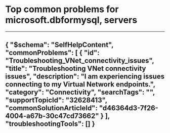 <properties
	pageTitle="Top common problems for microsoft.dbformysql, servers"
	description="Top common problems for microsoft.dbformysql, servers"        
	service="microsoft.dbformysql"
	resource="servers"
	resourceTags=""
	authors="ankam"
	ms.author="ankam,janeng"
	displayOrder=""
	articleId="8a6127ce-2518-4ac9-9146-bd8b6d6f54d7"
	selfHelpType="diagnoseandsolve"
	productPesIds="16221"
	cloudEnvironments="public"
/>
# Top common problems for microsoft.dbformysql, servers
---
{
    "$schema": "SelfHelpContent",
    "commonProblems": [
        {
            "id": "Troubleshooting_VNet_connectivity_issues",
            "title": "Troubleshooting VNet connectivity issues",
            "description": "I am experiencing issues connecting to my Virtual Network endpoints.",
            "category": "Connectivity",
            "searchTags": "",
            "supportTopicId": "32628413",
            "commonSolutionArticleId": "d46364d3-7f26-4004-a67b-30c47cd73662"
        }
    ],
    "troubleshootingTools": []
}
---
